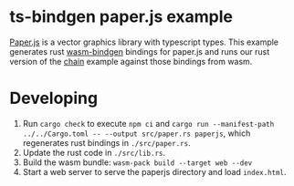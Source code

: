# ts-bindgen paper.js example
[Paper.js](https://paperjs.org) is a vector graphics library with typescript types. This example generates rust [wasm-bindgen](https://rustwasm.github.io/docs/wasm-bindgen/) bindings for paper.js and runs our rust version of the [chain](http://paperjs.org/examples/chain/) example against those bindings from wasm.

# Developing
1. Run `cargo check` to execute `npm ci` and `cargo run --manifest-path ../../Cargo.toml -- --output src/paper.rs paperjs`, which regenerates rust bindings in `./src/paper.rs`.
2. Update the rust code in `./src/lib.rs`.
3. Build the wasm bundle: `wasm-pack build --target web --dev`
4. Start a web server to serve the paperjs directory and load `index.html`.
